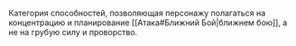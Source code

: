 Категория способностей, позволяющая персонажу полагаться на концентрацию и планирование [[Атака#Ближний Бой|ближнем бою]], а не на грубую силу и проворство.